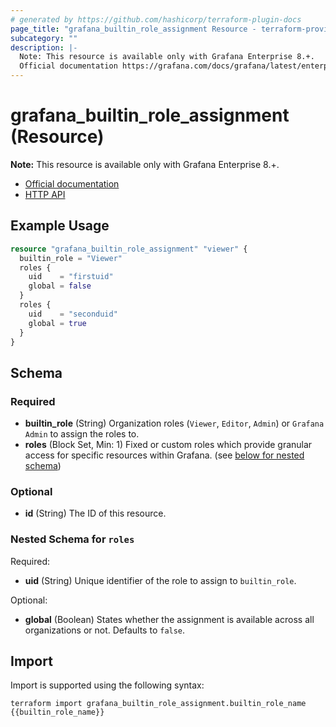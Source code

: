 ```yaml
---
# generated by https://github.com/hashicorp/terraform-plugin-docs
page_title: "grafana_builtin_role_assignment Resource - terraform-provider-grafana"
subcategory: ""
description: |-
  Note: This resource is available only with Grafana Enterprise 8.+.
  Official documentation https://grafana.com/docs/grafana/latest/enterprise/access-control/HTTP API https://grafana.com/docs/grafana/latest/http_api/access_control/
---
```


# grafana_builtin_role_assignment (Resource)

**Note:** This resource is available only with Grafana Enterprise 8.+.

* [Official documentation](https://grafana.com/docs/grafana/latest/enterprise/access-control/)
* [HTTP API](https://grafana.com/docs/grafana/latest/http_api/access_control/)

## Example Usage

```terraform
resource "grafana_builtin_role_assignment" "viewer" {
  builtin_role = "Viewer"
  roles {
    uid    = "firstuid"
    global = false
  }
  roles {
    uid    = "seconduid"
    global = true
  }
}
```

<!-- schema generated by tfplugindocs -->
## Schema

### Required

- **builtin_role** (String) Organization roles (`Viewer`, `Editor`, `Admin`) or `Grafana Admin` to assign the roles to.
- **roles** (Block Set, Min: 1) Fixed or custom roles which provide granular access for specific resources within Grafana. (see [below for nested schema](#nestedblock--roles))

### Optional

- **id** (String) The ID of this resource.

<a id="nestedblock--roles"></a>
### Nested Schema for `roles`

Required:

- **uid** (String) Unique identifier of the role to assign to `builtin_role`.

Optional:

- **global** (Boolean) States whether the assignment is available across all organizations or not. Defaults to `false`.

## Import

Import is supported using the following syntax:

```shell
terraform import grafana_builtin_role_assignment.builtin_role_name {{builtin_role_name}}
```
